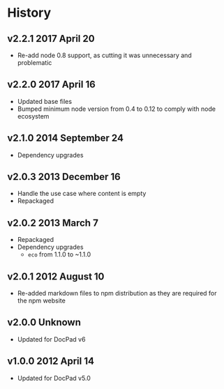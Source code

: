 # History

## v2.2.1 2017 April 20
- Re-add node 0.8 support, as cutting it was unnecessary and problematic

## v2.2.0 2017 April 16
- Updated base files
- Bumped minimum node version from 0.4 to 0.12 to comply with node ecosystem

## v2.1.0 2014 September 24
- Dependency upgrades

## v2.0.3 2013 December 16
- Handle the use case where content is empty
- Repackaged

## v2.0.2 2013 March 7
- Repackaged
- Dependency upgrades
	-  `eco` from 1.1.0 to ~1.1.0

## v2.0.1 2012 August 10
- Re-added markdown files to npm distribution as they are required for the npm website

## v2.0.0 Unknown
- Updated for DocPad v6

## v1.0.0 2012 April 14
- Updated for DocPad v5.0
